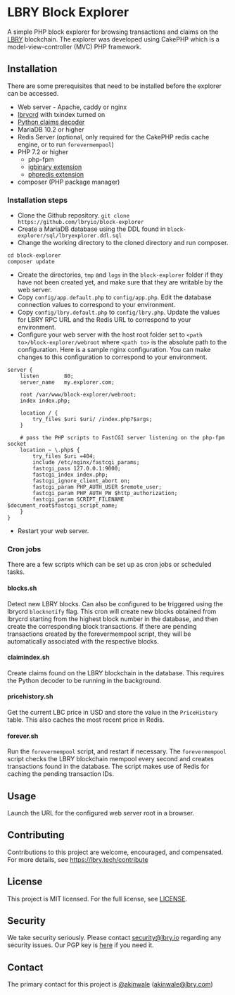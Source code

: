 # LBRY Block Explorer

A simple PHP block explorer for browsing transactions and claims on the [LBRY](https://lbry.com) blockchain. The explorer was developed using CakePHP which is a model-view-controller (MVC) PHP framework.

## Installation
There are some prerequisites that need to be installed before the explorer can be accessed.
* Web server - Apache, caddy or nginx
* [lbrycrd](https://github.com/lbryio/lbrycrd) with txindex turned on
* [Python claims decoder](https://github.com/cryptodevorg/lbry-decoder)
* MariaDB 10.2 or higher
* Redis Server (optional, only required for the CakePHP redis cache engine, or to run `forevermempool`)
* PHP 7.2 or higher
  * php-fpm
  * [igbinary extension](https://github.com/igbinary/igbinary)
  * [phpredis extension](https://github.com/phpredis/phpredis)
* composer (PHP package manager)

### Installation steps
* Clone the Github repository. `git clone https://github.com/lbryio/block-explorer`
* Create a MariaDB database using the DDL found in `block-explorer/sql/lbryexplorer.ddl.sql`
* Change the working directory to the cloned directory and run composer.
```
cd block-explorer
composer update
```
* Create the directories, `tmp` and `logs` in the `block-explorer` folder if they have not been created yet, and make sure that they are writable by the web server.
* Copy `config/app.default.php` to `config/app.php`. Edit the database connection values to correspond to your environment.
* Copy `config/lbry.default.php` to `config/lbry.php`. Update the values for LBRY RPC URL and the Redis URL to correspond to your environment.
* Configure your web server with the host root folder set to `<path to>/block-explorer/webroot` where `<path to>` is the absolute path to the configuration. Here is a sample nginx configuration. You can make changes to this configuration to correspond to your environment.
```
server {
    listen        80;
    server_name   my.explorer.com;

    root /var/www/block-explorer/webroot;
    index index.php;

    location / {
        try_files $uri $uri/ /index.php?$args;
    }

    # pass the PHP scripts to FastCGI server listening on the php-fpm socket
    location ~ \.php$ {
        try_files $uri =404;
        include /etc/nginx/fastcgi_params;
        fastcgi_pass 127.0.0.1:9000;
        fastcgi_index index.php;
        fastcgi_ignore_client_abort on;
        fastcgi_param PHP_AUTH_USER $remote_user;
        fastcgi_param PHP_AUTH_PW $http_authorization;
        fastcgi_param SCRIPT_FILENAME $document_root$fastcgi_script_name;
    }
}
```
* Restart your web server.


### Cron jobs
There are a few scripts which can be set up as cron jobs or scheduled tasks.

#### blocks.sh
Detect new LBRY blocks. Can also be configured to be triggered using the lbrycrd `blocknotify` flag. This cron will create new blocks obtained from lbrycrd starting from the highest block number in the database, and then create the corresponding block transactions. If there are pending transactions created by the forevermempool script, they will be automatically associated with the respective blocks.

#### claimindex.sh
Create claims found on the LBRY blockchain in the database. This requires the Python decoder to be running in the background.

#### pricehistory.sh
Get the current LBC price in USD and store the value in the `PriceHistory` table. This also caches the most recent price in Redis.

#### forever.sh
Run the `forevermempool` script, and restart if necessary. The `forevermempool` script checks the LBRY blockchain mempool every second and creates transactions found in the database. The script makes use of Redis for caching the pending transaction IDs.


## Usage
Launch the URL for the configured web server root in a browser.


## Contributing
Contributions to this project are welcome, encouraged, and compensated. For more details, see https://lbry.tech/contribute


## License
This project is MIT licensed. For the full license, see [LICENSE](LICENSE).


## Security
We take security seriously. Please contact security@lbry.io regarding any security issues. Our PGP key is [here](https://keybase.io/lbry/key.asc) if you need it.


## Contact
The primary contact for this project is [@akinwale](https://github.com/akinwale) (akinwale@lbry.com)
